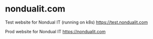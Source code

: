 # nondualit.com

Test website for Nondual IT (running on k8s)
https://test.nondualit.com

Prod website for Nondual IT
https://nondualit.com
